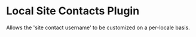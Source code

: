 # Local Site Contacts Plugin

Allows the 'site contact username' to be customized on a per-locale basis.
